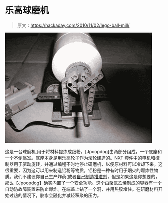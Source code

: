 # 乐高球磨机

> 原文：<https://hackaday.com/2010/11/02/lego-ball-mill/>

![](img/2e09da08c07992fdd6fc343c4928c664.png "lego-ball-mill")

这是一台球磨机,用于将材料提炼成细粉。[Jpoopdog]由两部分组成，一个底座和一个不倒翁室。底座本身是用乐高轮子作为滚轮建造的。NXT 套件中的电机和控制器用于驱动旋转，并通过编程不时地停止研磨机，以便原材料可以冷却下来。这很重要，因为这可以用来制造铝粉等物质，铝粉是一种有时用于烟火的爆炸性物质。我们不建议你自己生产炸药(或者[自己制造推进剂](http://hackaday.com/2010/09/28/homemade-solid-propellant-rocket-motors/)，但是如果这是你想要的，那么【Jpoopdog】确实内置了一个安全功能。这个由聚氯乙烯制成的容器有一个自动防故障装置来防止爆炸。在端盖上钻了一个洞，并用热胶堵住。在研磨材料开始过热的情况下，胶水会融化并减轻积聚的压力。